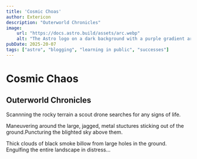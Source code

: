 ```yaml
---
title: 'Cosmic Choas'
author: Extericon
description: "Outerworld Chronicles"
image:
    url: "https://docs.astro.build/assets/arc.webp"
    alt: "The Astro logo on a dark background with a purple gradient arc."
pubDate: 2025-20-07
tags: ["astro", "blogging", "learning in public", "successes"]
---
```

# Cosmic Chaos

## Outerworld Chronicles

Scannning the rocky terrain a scout drone searches for any signs of life.

Maneuvering around the large, jagged, metal stuctures sticking out of the ground.Puncturing the blighted sky above them. 

Thick clouds of black smoke billow from large holes in the ground. Engulfing the entire landscape in distress...